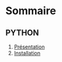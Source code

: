 # Sommaire

## PYTHON
1. [Présentation](/PYTHON/01-presentation/)
2. [Installation](PYTHON/02-installation/)



